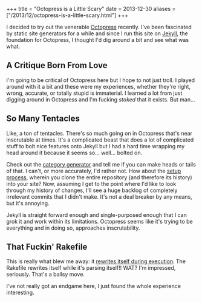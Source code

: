 +++
title = "Octopress is a Little Scary"
date = 2013-12-30
aliases = ["/2013/12/octopress-is-a-little-scary.html"]
+++

I decided to try out the venerable [Octopress](http://octopress.org/) recently.
I've been fascinated by static site generators for a while and since I run this
site on [Jekyll](http://jekyllrb.com/), the foundation for Octopress, I thought
I'd dig around a bit and see what was what.

## A Critique Born From Love

I'm going to be critical of Octopress here but I hope to not just troll. I
played around with it a bit and these were my experiences, whether they're
right, wrong, accurate, or totally stupid is immaterial. I learned a lot from
just digging around in Octopress and I'm fucking _stoked_ that it exists. But
man...

## So Many Tentacles

Like, a ton of tentacles. There's so much going on in Octopress that's near
inscrutable at times. It's a complicated beast that does a lot of complicated
stuff to bolt nice features onto Jekyll but I had a hard time wrapping my head
around it because it seems so... well... bolted on.

Check out the
[category generator](https://github.com/imathis/octopress/blob/628e0e4d9ab6d251991fb93b187f10eebff3d7a8/plugins/category_generator.rb)
and tell me if you can make heads or tails of that. I can't, or more accurately,
I'd rather not. How about the [setup process](http://octopress.org/docs/setup/),
wherein you clone the entire repository (and therefore its history) into your
site? Now, assuming I get to the point where I'd like to look through my history
of changes, I'll see a huge backlog of completely irrelevant commits that I
didn't make. It's not a deal breaker by any means, but it's annoying.

Jekyll is straight forward enough and single-purposed enough that I can grok it
and work within its limitations. Octopress seems like it's trying to be
everything and in doing so, approaches inscrutability.

## That Fuckin' Rakefile

This is really what blew me away: it
[rewrites itself during execution](https://github.com/imathis/octopress/blob/d7a4bf5fc0c35f461c0d75796070203376d1b538/Rakefile#L354).
The Rakefile rewrites itself while it's parsing itself!! WAT? I'm impressed,
seriously. That's a ballsy move.

I've not really got an endgame here, I just found the whole experience
interesting.
